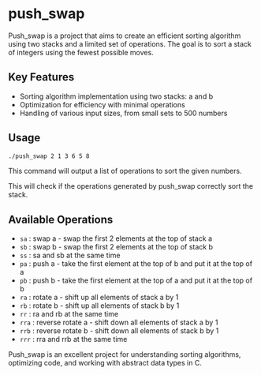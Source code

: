 # push_swap

Push_swap is a project that aims to create an efficient sorting algorithm using two stacks and a limited set of operations. The goal is to sort a stack of integers using the fewest possible moves.

## Key Features

- Sorting algorithm implementation using two stacks: a and b
- Optimization for efficiency with minimal operations
- Handling of various input sizes, from small sets to 500 numbers

## Usage

```bash
./push_swap 2 1 3 6 5 8
```
This command will output a list of operations to sort the given numbers.

This will check if the operations generated by push_swap correctly sort the stack.

## Available Operations

- `sa` : swap a - swap the first 2 elements at the top of stack a
- `sb` : swap b - swap the first 2 elements at the top of stack b
- `ss` : sa and sb at the same time
- `pa` : push a - take the first element at the top of b and put it at the top of a
- `pb` : push b - take the first element at the top of a and put it at the top of b
- `ra` : rotate a - shift up all elements of stack a by 1
- `rb` : rotate b - shift up all elements of stack b by 1
- `rr` : ra and rb at the same time
- `rra` : reverse rotate a - shift down all elements of stack a by 1
- `rrb` : reverse rotate b - shift down all elements of stack b by 1
- `rrr` : rra and rrb at the same time

Push_swap is an excellent project for understanding sorting algorithms, optimizing code, and working with abstract data types in C.
